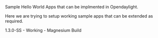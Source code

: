 Sample Hello World Apps that can be implmented in Opendaylight. 

Here we are trying to setup working sample apps that can be extended as
required.



1.3.0-SS - Working - Magnesium Build
